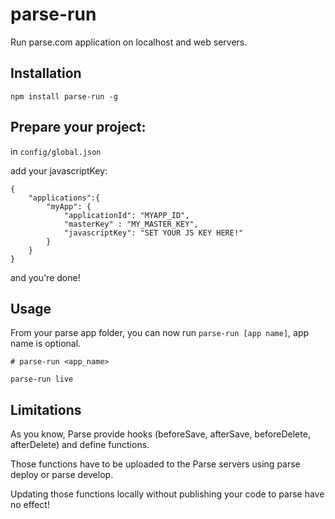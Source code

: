 # parse-run

Run parse.com application on localhost and web servers.


## Installation

    npm install parse-run -g


## Prepare your project:

in `config/global.json`

add your javascriptKey:

    {
        "applications":{
            "myApp": {
                "applicationId": "MYAPP_ID",
                "masterKey" : "MY_MASTER_KEY",
                "javascriptKey": "SET YOUR JS KEY HERE!"
            }
        }
    }

and you're done!


## Usage

From your parse app folder, you can now run `parse-run [app name]`, app name is optional.

    # parse-run <app_name>
    
    parse-run live


## Limitations

As you know, Parse provide hooks (beforeSave, afterSave, beforeDelete, afterDelete) and define functions.

Those functions have to be uploaded to the Parse servers using parse deploy or parse develop.

Updating those functions locally without publishing your code to parse have no effect!
